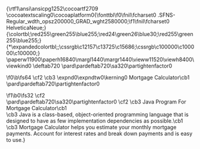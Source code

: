 {\rtf1\ansi\ansicpg1252\cocoartf2709
\cocoatextscaling0\cocoaplatform0{\fonttbl\f0\fnil\fcharset0 .SFNS-Regular_wdth_opsz200000_GRAD_wght2580000;\f1\fnil\fcharset0 HelveticaNeue;}
{\colortbl;\red255\green255\blue255;\red24\green26\blue30;\red255\green255\blue255;}
{\*\expandedcolortbl;;\cssrgb\c12157\c13725\c15686;\cssrgb\c100000\c100000\c100000;}
\paperw11900\paperh16840\margl1440\margr1440\vieww11520\viewh8400\viewkind0
\deftab720
\pard\pardeftab720\sa320\partightenfactor0

\f0\b\fs64 \cf2 \cb3 \expnd0\expndtw0\kerning0
Mortgage Calculator\cb1 \
\pard\pardeftab720\partightenfactor0

\f1\b0\fs32 \cf2 \
\pard\pardeftab720\sa320\partightenfactor0
\cf2 \cb3 Java Program For Mortgage Calculator\cb1 \
\cb3 Java is a class-based, object-oriented programming language that is designed to have as few implementation dependencies as possible.\cb1 \
\cb3 Mortgage Calculator helps you estimate your monthly mortgage payments. Account for interest rates and break down payments and is easy to use.}